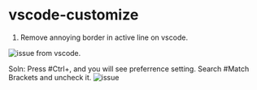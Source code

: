 # vscode-customize
1. Remove annoying border in active line on vscode.

![issue](https://i.imgur.com/meIYA11.png) from vscode.

Soln: Press #Ctrl+, and you will see preferrence setting. Search #Match Brackets and uncheck it.
![issue](https://i.imgur.com/D0qU69i.png)
